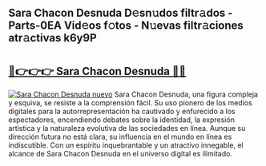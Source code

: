 ## Sara Chacon Desnuda D𝚎sn𝚞dos filtr𝚊dos - Parts-0EA Vid𝚎os f𝚘tos - N𝚞evas filtr𝚊ciones atr𝚊ctivas k6y9P

# <h2><a href="http://mb43nns.tromn.icu/?c=Sara+Chacon+Desnuda">🔗👉👉👉 Sara Chacon Desnuda 🔗🔗</a></h2>

[![Sara Chacon Desnuda nuevo](https://i.imgur.com/pEAQMta.gif)](http://mb43nns.tromn.icu/?c=Sara+Chacon+Desnuda)
Sara Chacon Desnuda, una figura compleja y esquiva, se resiste a la comprensión fácil. Su uso pionero de los medios digitales para la autorrepresentación ha cautivado y enfurecido a los espectadores, encendiendo debates sobre la identidad, la expresión artística y la naturaleza evolutiva de las sociedades en línea. Aunque su dirección futura no está clara, su influencia en el mundo en línea es indiscutible. Con un espíritu inquebrantable y un atractivo innegable, el alcance de Sara Chacon Desnuda en el universo digital es ilimitado.
